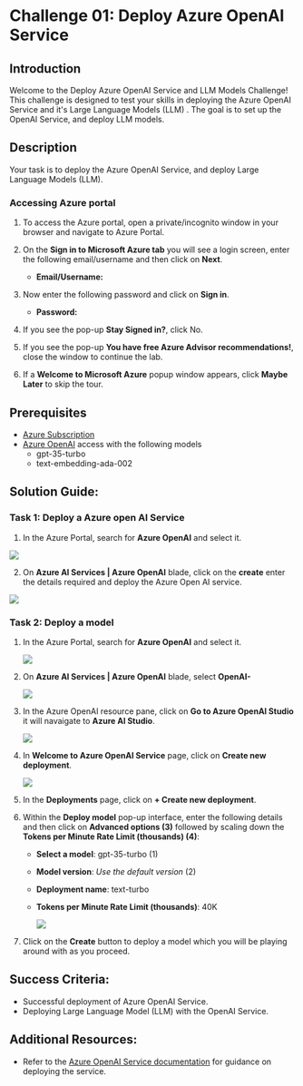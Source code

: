# Challenge 01: Deploy Azure OpenAI Service

## Introduction

Welcome to the Deploy Azure OpenAI Service and LLM Models Challenge! This challenge is designed to test your skills in deploying the Azure OpenAI Service and it's Large Language Models (LLM) . The goal is to set up the OpenAI Service, and deploy LLM models.

## Description

Your task is to deploy the Azure OpenAI Service, and deploy Large Language Models (LLM).

### Accessing Azure portal

1. To access the Azure portal, open a private/incognito window in your browser and navigate to Azure Portal.

1. On the **Sign in to Microsoft Azure tab** you will see a login screen, enter the following email/username and then click on **Next**.

   - **Email/Username:** <inject key="AzureAdUserEmail"></inject>

1. Now enter the following password and click on **Sign in**.

   - **Password:** <inject key="AzureAdUserPassword"></inject>

1. If you see the pop-up **Stay Signed in?**, click No.

1. If you see the pop-up **You have free Azure Advisor recommendations!**, close the window to continue the lab.

1. If a **Welcome to Microsoft Azure** popup window appears, click **Maybe Later** to skip the tour.

## Prerequisites

- [Azure Subscription](https://azure.microsoft.com/en-us/free/)
- [Azure OpenAI](https://aka.ms/oai/access) access with the following models
  - gpt-35-turbo
  - text-embedding-ada-002

## Solution Guide:
### Task 1: Deploy a Azure open AI Service

1. In the Azure Portal, search for **Azure OpenAI** and select it.

  ![](../media/azure-openai-1-new.png)

2. On **Azure AI Services | Azure OpenAI** blade, click on the **create** enter the details required and deploy the Azure Open AI service.

  ![](../media/challenge01.jpg)


### Task 2: Deploy a model

 1. In the Azure Portal, search for **Azure OpenAI** and select it.

     ![](../media/azure-openai-1-new.png)

2. On **Azure AI Services | Azure OpenAI** blade, select **OpenAI-<inject key="Deployment-id" enableCopy="false"></inject>**

    ![](../media/challenge01.01.jpg)

3. In the Azure OpenAI resource pane, click on **Go to Azure OpenAI Studio** it will navaigate to **Azure AI Studio**.

   ![](../media/challenge01.02.jpg)

4. In **Welcome to Azure OpenAI Service** page, click on **Create new deployment**.

   ![](../media/create-deployment.png)

5. In the **Deployments** page, click on **+ Create new deployment**.

6. Within the **Deploy model** pop-up interface, enter the following details and then click on **Advanced options (3)** followed by scaling down the **Tokens per Minute Rate Limit (thousands) (4)**:
    - **Select a model**: gpt-35-turbo (1)
    - **Model version**: *Use the default version* (2)
    - **Deployment name**: text-turbo
    - **Tokens per Minute Rate Limit (thousands)**: 40K
  
         ![](../media/1-3.png)

7. Click on the **Create** button to deploy a model which you will be playing around with as you proceed.


## Success Criteria:

- Successful deployment of Azure OpenAI Service.
- Deploying Large Language Model (LLM) with the OpenAI Service.

## Additional Resources:

- Refer to the [Azure OpenAI Service documentation](https://learn.microsoft.com/en-us/azure/ai-services/openai/) for guidance on deploying the service.

